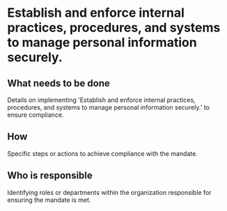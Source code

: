 # Establish and enforce internal practices, procedures, and systems to manage personal information securely.

## What needs to be done

Details on implementing 'Establish and enforce internal practices, procedures, and systems to manage personal information securely.' to ensure compliance.

## How

Specific steps or actions to achieve compliance with the mandate.

## Who is responsible

Identifying roles or departments within the organization responsible for ensuring the mandate is met.
